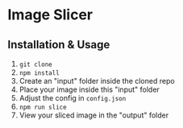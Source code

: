 # Image Slicer

## Installation & Usage

1. `git clone`
2. `npm install`
3. Create an "input" folder inside the cloned repo
4. Place your image inside this "input" folder
5. Adjust the config in `config.json`
6. `npm run slice`
7. View your sliced image in the "output" folder